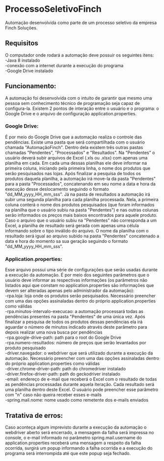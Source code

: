 # ProcessoSeletivoFinch
Automação desenvolvida como parte de um processo seletivo da empresa Finch Soluções.

## Requisitos
O computador onde rodará a automação deve possuir os seguintes itens:<br/>
-Java 8 instalado<br/>
-conexão com a internet durante a execução do programa<br/>
-Google Drive instalado

## Funcionamento:
A automação foi desenvolvida com o intuito de garantir que mesmo uma pessoa sem conhecimento técnico de programação seja capaz de configura-la.
Existem 2 pontos de interação entre o usuário e o programa: o Google Drive e o arquivo de configuração application.properties.

### Google Drive:
É por meio do Google Drive que a automação realiza o controle das pendências.
Existe uma pasta que será compartilhada com o usuário chamada "AutomaçãoFinch". Dentro dela existem três outras pastas chamadas "Pendentes", "Processados" e "Resultados". 
Na "Pendentes" o usuário deverá subir arquivos de Excel (.xls ou .xlsx) com apenas uma planilha em cada. Em cada uma dessas planilhas ele deve informar na primeira coluna, iniciando pela primeira linha, o nome dos produtos que serão pesquisados nas lojas.
Após finalizar a pesquisa de todos os produtos daquela planilha, a automação irá move-la da pasta "Pendentes" para a pasta "Processados", concatenando em seu nome a data e hora da execução desse deslocamento seguindo o formato "dd_MM_yyyy_HH_mm_sss".
Já na pasta de resultados a automação irá subir uma segunda planilha para cada planilha processada. Nela, a primeira coluna conterá o nome dos produtos pesquisados (que foram informados na planilha que o usuário subiu na pasta "Pendentes") e nas outras colunas serão informados os preços mais baixos encontrados para aquele produto. Caso o arquivo que o usuário subiu na "Pendentes" não corresponda a um Excel, a planilha de resultado será gerada com apenas uma célula informando sobre o tipo inválido do arquivo. O nome da planilha com o resultado será igual ao arquivo subido na pasta "Pendentes" concatenado a data e hora do momento sa sua geração seguindo o formato "dd_MM_yyyy_HH_mm_sss".

### Application.properties:
Esse arquivo possui uma série de configurações que serão usadas durante a execução da automação. É por meio dos seguintes parâmetros que o usuário deve informar as respectivas informações (os parâmetros não listados aqui que constam no application.properties são informações que devem ser alteradas apenas pelo administrador da automação):
<br/>-rpa.loja: loja onde os produtos serão pesquisados. Necessário preencher com uma das opções assinaladas dentro do próprio application.properties como válidas
<br/>-rpa.minutos-intervalo-execucao: a automação processará todas as pendências presentes na pasta "Pendentes" de uma única vez. Após finalizar a pesquisa de todos os produtos dessas pendências ela irá aguardar o número de minutos indicado através deste parâmetro para depois realizar uma nova busca por pendências
<br/>-rpa.google-drive-path: path para o root do Google Drive
<br/>-rpa.numero-resultados: número de preços que serão levantados por produto pesquisado
<br/>-driver.navegador: o webdriver que será utilizado durante a execução da automação. Necessário preencher com uma das opções assinaladas dentro do próprio application.properties como válidas
<br/>-driver.chrome-driver-path: path do chromedriver instalado
<br/>-driver.firefox-driver-path: path do geckodriver instalado
<br/>-email: endereço de e-mail que receberá o Excel com o resultado de todas as pendências processadas durante aquela iteração. Cada resultado será uma planilha dentro deste Excel. O usuário pode preencher esse parâmetro com "n" caso não queira receber esses e-mails
<br/>-spring.mail.nome: nome usado como remetente dos e-mails enviados

## Tratativa de erros:
Caso aconteça algum imprevisto durante a execução da automação o webdriver aberto será encerrado, a mensagem da falha será impressa no console, o e-mail informado no parâmetro spring.mail.username do application.properties receberá uma mensagem a respeito da falha ocorrida, surgirá um popup informando a falha ocorrida e a execução do programa será interrompida até que este popup seja fechado.
